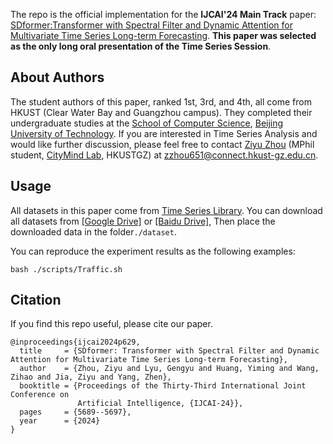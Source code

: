 The repo is the official implementation for the **IJCAI'24 Main Track** paper: [SDformer:Transformer with Spectral Filter and Dynamic Attention for Multivariate Time Series Long-term Forecasting](https://www.ijcai.org/proceedings/2024/629). **This paper was selected as the only long oral presentation of the Time Series Session**.

## About Authors
The student authors of this paper, ranked 1st, 3rd, and 4th, all come from HKUST (Clear Water Bay and Guangzhou campus). They completed their undergraduate studies at the [School of Computer Science](https://cs.bjut.edu.cn/), [Beijing University of Technology](https://www.bjut.edu.cn/). If you are interested in Time Series Analysis and would like further discussion, please feel free to contact [Ziyu Zhou](https://zhouziyu02.github.io/) (MPhil student, [CityMind Lab](https://citymind.top/), HKUSTGZ) at zzhou651@connect.hkust-gz.edu.cn.

## Usage
All datasets in this paper come from [Time Series Library](https://github.com/thuml/Time-Series-Library). You can download all datasets from [[Google Drive]](https://drive.google.com/drive/folders/13Cg1KYOlzM5C7K8gK8NfC-F3EYxkM3D2?usp=sharing) or [[Baidu Drive]](https://pan.baidu.com/s/1r3KhGd0Q9PJIUZdfEYoymg?pwd=i9iy), Then place the downloaded data in the folder`./dataset`.

You can reproduce the experiment results as the following examples:

```
bash ./scripts/Traffic.sh
```

## Citation

If you find this repo useful, please cite our paper.

```
@inproceedings{ijcai2024p629,
  title     = {SDformer: Transformer with Spectral Filter and Dynamic Attention for Multivariate Time Series Long-term Forecasting},
  author    = {Zhou, Ziyu and Lyu, Gengyu and Huang, Yiming and Wang, Zihao and Jia, Ziyu and Yang, Zhen},
  booktitle = {Proceedings of the Thirty-Third International Joint Conference on
               Artificial Intelligence, {IJCAI-24}},
  pages     = {5689--5697},
  year      = {2024}
}
```
